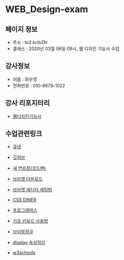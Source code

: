 # WEB_Design-exam

## 페이지 정보

- 주소 : to2.kr/bZN
- 클래스 : 2020년 03월 06일 09시, 웹 디자인 기능사 수업

## 강사정보

- 이름 : 최우영
- 전화번호 : 010-8679-1022

## 강사 리포지터리

- [웹디자인기능사](https://github.com/woooyoung/WEB_Design-exam)

## 수업관련링크
- [큐넷](http://www.q-net.or.kr/man001.do?gSite=Q)
- [깃허브](https://github.com/)
- [새 연습장(코드펜)](https://codepen.io/pen/)
- [브라켓 다운로드](http://brackets.io/)
- [브라켓 에디터 세팅법](https://cdpn.io/jangka44/debug/bjjPGx)
- [CSS DINER](https://flukeout.github.io/)
- [프로그래머스](https://programmers.co.kr/)
- [기초 키보드 사용법](https://cdpn.io/jangka44/debug/OzzVWM)
- [타이핑정글](https://www.typingclub.com/sportal/program-3.game)

- [display 속성정리](https://codepen.io/jangka44/live/ZjbpPR)
- [w3schools](https://www.w3schools.com/)




<!--
## GIT 튜토리얼

- [입문](https://backlog.com/git-tutorial/kr/intro/intro1_1.html)-->

<!--## GIT 명령어
### repository 내 모든 수정 되돌리기
- git checkout . -f
### 내 소스코드를 강사 리포지터리의 최신 버전으로 만들기
- git checkout . -f
- git pull origin master
### 특정 폴더 아래의 모든 수정 되돌리기
- git checkout {dir} -f
### 특정 파일의 수정 되돌리기
- git checkout {file_name}
- git add 명령으로 stage에 올린 경우 되돌리기
- git reset
### 과거로 돌아가기
- git checkout {커밋번호} -f
### 현재로 돌아오기
- git checkout . -f
- git checkout master -f
### clone 하기
- git clone https://github.com/github아이디/리포지터리명
### git 로그인 정보 없애기
- git config --global credential.helper manager
- git credential-manager delete https://github.com
-->


